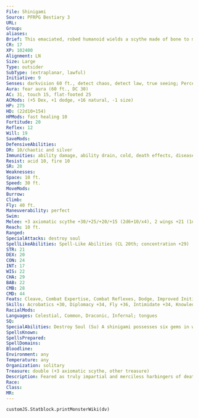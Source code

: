 ```yaml
---
File: Shinigami
Source: PFRPG Bestiary 3
URL: 
Group: 
aliases: 
Brief: This emaciated, robed humanoid wields a scythe made of bone to match the skeletal wings that protrude from its shoulders.
CR: 17
XP: 102400
Alignment: LN
Size: Large
Type: outsider
SubType: (extraplanar, lawful)
Initiative: 9
Senses: darkvision 60 ft., detect chaos, detect law, true seeing; Perception +31
Aura: fear aura (60 ft., DC 30)
AC: 31, touch 15, flat-footed 25
ACMods: (+5 Dex, +1 dodge, +16 natural, -1 size)
HP: 275
HD: (22d10+154)
HPMods: fast healing 10
Fortitude: 20
Reflex: 12
Will: 19
SaveMods: 
DefensiveAbilities: 
DR: 10/chaotic and silver
Immunities: ability damage, ability drain, cold, death effects, disease, energy drain, negative energy, poison
Resist: acid 10, fire 10
SR: 28
Weaknesses: 
Space: 10 ft.
Speed: 30 ft.
MoveMods: 
Burrow: 
Climb: 
Fly: 40 ft.
Maneuverability: perfect
Swim: 
Melee: +3 axiomatic scythe +30/+25/+20/+15 (2d6+10/x4), 2 wings +21 (1d8+2)
Reach: 10 ft.
Ranged: 
SpecialAttacks: destroy soul
SpellLikeAbilities: Spell-Like Abilities (CL 20th; concentration +29)  Constant-detect chaos, detect law, tongues, true seeing   3/day-destruction (DC 26), energy drain, greater scrying (DC 26), soul bind (DC 28)
STR: 21
DEX: 20
CON: 24
INT: 17
WIS: 22
CHA: 29
BAB: 22
CMB: 28
CMD: 44
Feats: Cleave, Combat Expertise, Combat Reflexes, Dodge, Improved Initiative, Mobility, Power Attack, Spring Attack, Stand Still, Weapon Focus (scythe), Whirlwind Attack
Skills: Acrobatics +30, Diplomacy +34, Fly +36, Intimidate +34, Knowledge (planes) +28, Perception +31, Sense Motive +31, Spellcraft +28, Stealth +26
RacialMods: 
Languages: Celestial, Common, Draconic, Infernal; tongues
SQ: 
SpecialAbilities: Destroy Soul (Su) A shinigami possesses six gems in which it encapsulates souls with its soul bind spell-like ability. These gems are only useful to the shinigami that owns them, and if the shinigami dies, the gems are destroyed as well. As a standard action once per day, a shinigami can hold up a gem that currently contains a soul and crush it, permanently destroying the soul within and releasing a 30-foot-radius burst of negative energy that inflicts 1d6 negative levels on all creatures in the area of effect. A successful DC 30 Fortitude save reduces this to 1 negative level. The soul destroyed in the process of using this ability can only be brought back to life by means of a miracle or wish spell. This is a death effect. The save DC is Charisma-based.
SpellsKnown: 
SpellsPrepared: 
SpellDomains: 
Bloodline: 
Environment: any
Temperature: any
Organization: solitary
Treasure: double (+3 axiomatic scythe, other treasure)
Description: Feared as truly impartial and merciless harbingers of death, shinigamis are relentless in their pursuit of dispensing quick and just deaths upon those who would seek to disrupt the delicate balance of life. Unlike other, more sinister bringers of doom, shinigamis do not take pleasure in their work and do not seek to impose suffering-although there are exceptions. Some individuals, aptly described by their kin as "rogue shinigamis," subscribe to either more merciful or more despicable forms of execution, and are either lawful good or lawful evil. Victims who have had their lives spared by kind shinigamis praise the angels of death for their clemency and willingness to listen to the victims' plight, while other dastardly survivors have successfully cheated or bribed their way out of death by manipulating credulous or less honorable shinigami. A shinigami is 9 feet tall and weighs 130 pounds.
Race: 
Class: 
MR: 
---
```

```dataviewjs
customJS.Statblock.printMonsterWiki(dv)
```
